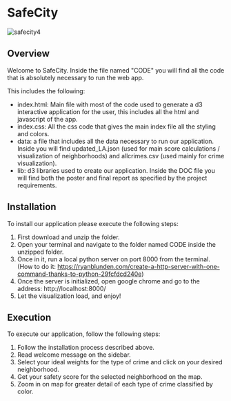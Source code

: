 # SafeCity
![safecity4](https://user-images.githubusercontent.com/46609198/172941820-5bfb699a-9086-460c-bb91-67ccb2e3a7f9.PNG)
## Overview 
Welcome to SafeCity. Inside the file named "CODE" you will find all the code that is absolutely necessary to run the web app. 

This includes the following:
* index.html: Main file with most of the code used to generate a d3 interactive application for the user, this includes all the html and javascript of the app.
* index.css: All the css code that gives the main index file all the styling and colors. 
* data: a file that includes all the data necessary to run our application. Inside you will find updated_LA.json (used for main score calculations / visualization of neighborhoods) and allcrimes.csv (used mainly for crime visualization). 
* lib: d3 libraries used to create our application. 
Inside the DOC file you will find both the poster and final report as specified by the project requirements.

## Installation 
To install our application please execute the following steps:
1. First download and unzip the folder. 
2. Open your terminal and navigate to the folder named CODE inside the unzipped folder.
3. Once in it, run a local python server on port 8000 from the terminal. (How to do it: https://ryanblunden.com/create-a-http-server-with-one-command-thanks-to-python-29fcfdcd240e)
4. Once the server is initialized, open google chrome and go to the address: http://localhost:8000/
5. Let the visualization load, and enjoy!

## Execution 
To execute our application, follow the following steps:

1. Follow the installation process described above. 
2. Read welcome message on the sidebar.
3. Select your ideal weights for the type of crime and click on your desired neighborhood. 
4. Get your safety score for the selected neighborhood on the map. 
5. Zoom in on map for greater detail of each type of crime classified by color. 
